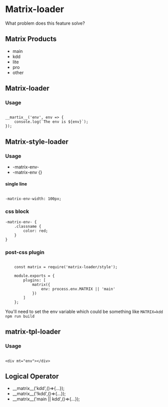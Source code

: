 
# Matrix-loader

What problem does this feature solve?

## Matrix Products

- main
- kdd
- lite
- pro
- other

## Matrix-loader


### Usage

```

__martix__('env', env => {
    console.log(`The env is ${env}`);
});

```

## Matrix-style-loader


### Usage
- -matrix-env-
- -matrix-env {}

#### single line

```

-matrix-env-width: 100px;

```

### css block

```
-matrix-env- {
    .classname {
        color: red;
    }
}

```


### post-css plugin

``` 

    const matrix = require('matrix-loader/style');
    
    module.exports = {
        plugins: [
            matrix({
                env: process.env.MATRIX || 'main'
            })
        ]
    };

```

You'll need to set the env variable which could be something like `MATRIX=kdd npm run build`

## matrix-tpl-loader

### Usage

```

<div mt="env"></div>
```



## Logical Operator

 - \_\_matrix\_\_('kdd',()=>{...});
 - \_\_matrix\_\_('!kdd',()=>{...});
 - \_\_matrix\_\_('main || kdd',()=>{...});

